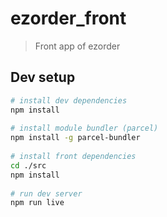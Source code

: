 # ezorder_front
> Front app of ezorder

## Dev setup

``` bash
# install dev dependencies
npm install
 
# install module bundler (parcel)
npm install -g parcel-bundler
 
# install front dependencies
cd ./src
npm install
 
# run dev server
npm run live
```